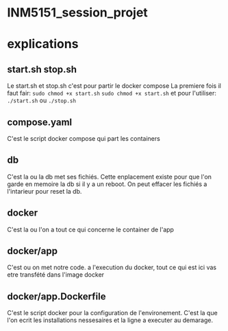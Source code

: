 # INM5151_session_projet

# explications
## start.sh stop.sh
Le start.sh et stop.sh c'est pour partir le docker compose
La premiere fois il faut fair:
`sudo chmod +x start.sh`
`sudo chmod +x start.sh`
et pour l'utiliser:
`./start.sh`
ou
`./stop.sh`

## compose.yaml
C'est le script docker compose qui part les containers

## db
C'est la ou la db met ses fichiés. Cette enplacement existe pour que l'on garde en memoire la db si il y a un reboot. On peut effacer les fichiés a l'intarieur pour reset la db.

## docker
C'est la ou l'on a tout ce qui concerne le container de l'app

## docker/app
C'est ou on met notre code. a l'execution du docker, tout ce qui est ici vas etre transfété dans l'image docker

## docker/app.Dockerfile
C'est le script docker pour la configuration de l'environement. C'est la que l'on ecrit les installations nessesaires et la ligne a executer au demarage.
